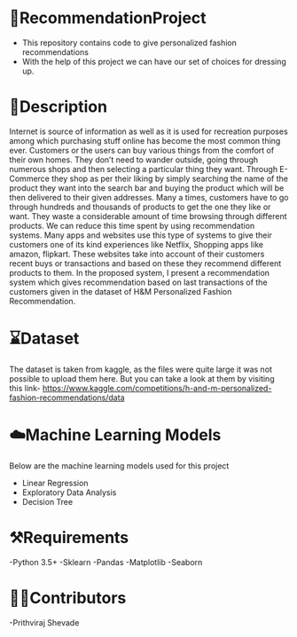 
# 📂RecommendationProject
- This repository contains code to give personalized fashion recommendations
- With the help of this project we can have our set of choices for dressing up.

# 📝Description
Internet is source of information as well as it is used for recreation purposes among which purchasing stuff online has become the most common thing ever. Customers or the users can buy various things from the comfort of their own homes. They don’t need to wander outside, going through numerous shops and then selecting a particular thing they want. Through E-Commerce they shop as per their liking by simply searching the name of the product they want into the search bar and buying the product which will be then delivered to their given addresses. Many a times, customers have to go through hundreds and thousands of products to get the one they like or want. They waste a considerable amount of time browsing through different products. We can reduce this time spent by using recommendation systems. Many apps and websites use this type of systems to give their customers one of its kind experiences like Netflix, Shopping apps like amazon, flipkart. These websites take into account of their customers recent buys or transactions and based on these they recommend different products to them. In the proposed system, I present a recommendation system which gives recommendation based on last transactions of the customers given in the dataset of H&M Personalized Fashion Recommendation.

# ⌛Dataset
The dataset is taken from kaggle, as the files were quite large it was not possible to upload them here.
But you can take a look at them by visiting this link- https://www.kaggle.com/competitions/h-and-m-personalized-fashion-recommendations/data

# ☁️Machine Learning Models
Below are the machine learning models used for this project
- Linear Regression
- Exploratory Data Analysis
- Decision Tree

# ⚒️Requirements
-Python 3.5+
-Sklearn
-Pandas
-Matplotlib
-Seaborn

# 👩‍💻Contributors
-Prithviraj Shevade
